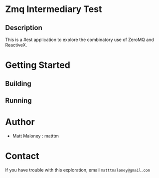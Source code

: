 # Zmq Intermediary Test
## Description
This is a #est application to explore the combinatory use of ZeroMQ and ReactiveX.

# Getting Started
## Building
## Running
# Author
- Matt Maloney : matttm
# Contact
If you have trouble with this exploration, email ```matttmaloney@gmail.com```
